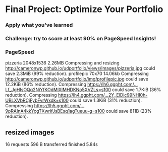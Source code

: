 # Final Project: Optimize Your Portfolio

### Apply what you've learned
### Challenge: try to score at least 90% on PageSpeed Insights!




### PageSpeed

pizzeria 2048x1536 2.26MB Compressing and resizing http://cameronwp.github.io/udportfolio/views/images/pizzeria.jpg could save 2.3MiB (99% reduction).
profilepic 70x70 14.06kb  Compressing http://cameronwp.github.io/udportfolio/img/profilepic.jpg could save 12.2KiB (86% reduction).
Compressing https://lh6.ggpht.com/…Lf_JgHIsOQq2NiYfKOdMlXlMHDKNo5XVZLs=s100 could save 1.7KiB (36% reduction).
Compressing https://lh4.ggpht.com/…2Y_ElDic99NHI0h-UBLXVbRCjFybFvrWxdk=s100 could save 1.3KiB (31% reduction).
Compressing https://lh5.ggpht.com/…9pRAInA4kkYcgTXwrifJsBEsq1agTueuu-g=s100 could save 811B (23% reduction).

## resized images
16 requests
596 B transferred
finished 5.84s

